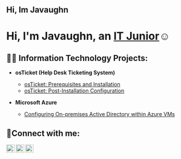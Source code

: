 ## Hi, Im Javaughn
<h1>Hi, I'm Javaughn, an <a href="https://linkedin.com/in/JxyIT">IT Junior</a>☺</h1>

<h2>👨‍💻 Information Technology Projects:</h2>

- <b>osTicket (Help Desk Ticketing System)</b>
  - [osTicket: Prerequisites and Installation](https://github.com/JxyIT/-osticket-prereqs)
  - [osTicket: Post-Installation Configuration](https://github.com/JxyIT/osTicket-Post-Install)
 
- <b>Microsoft Azure</b>
  - [Configuring On-premises Active Directory within Azure VMs](https://github.com/JxyIT/Azure-Config)
  
<h2>🤳Connect with me:</h2>

[<img align="left" alt="Josh | Twitter" width="22px" src="https://cdn.jsdelivr.net/npm/simple-icons@v3/icons/twitter.svg" />][twitter]
[<img align="left" alt="Josh | LinkedIn" width="22px" src="https://cdn.jsdelivr.net/npm/simple-icons@v3/icons/linkedin.svg" />][linkedin]
[<img align="left" alt="Josh | Instagram" width="22px" src="https://cdn.jsdelivr.net/npm/simple-icons@v3/icons/instagram.svg" />][instagram]

[twitter]: https://twitter.com/
[instagram]: https://www.instagram.com/
[linkedin]: https://linkedin.com/in/
